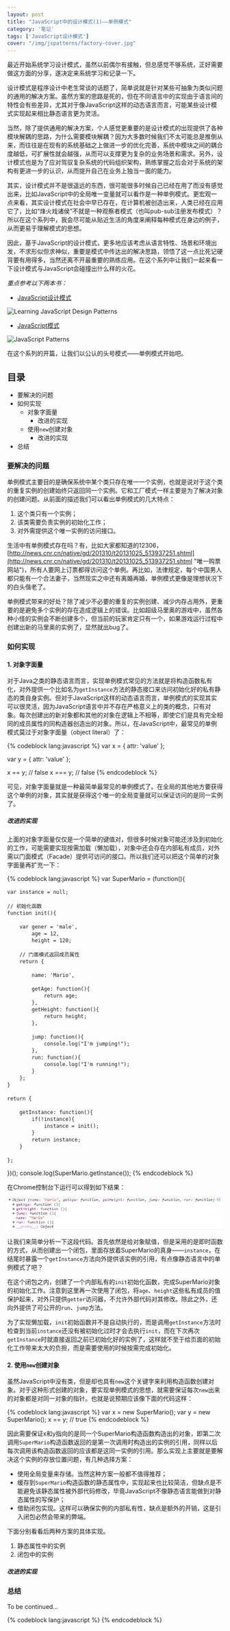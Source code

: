 ```yaml
---
layout: post
title: "JavaScript中的设计模式(1)——单例模式"
category: '笔记'
tags: ['JavaScript设计模式']
cover: "/img/jspatterns/factory-cover.jpg"
---
```


最近开始系统学习设计模式，虽然以前偶尔有接触，但总感觉不够系统，正好需要做这方面的分享，遂决定来系统学习和记录一下。

<!--more-->

设计模式是程序设计中老生常谈的话题了，简单说就是针对某些可抽象为类似问题的通用的解决方案。虽然方案的思路是死的，但在不同语言中的实现由于语言间的特性会有些差异，尤其对于像JavaScript这样的动态语言而言，可能某些设计模式实现起来相比静态语言更为灵活。

当然，除了提供通用的解决方案，个人感觉更重要的是设计模式的出现提供了各种模块解耦的思路，为什么需要模块解耦？因为大多数时候我们不太可能总是推倒从来，而往往是在现有的系统基础之上做进一步的优化完善，系统中模块之间的耦合度越低，可扩展性就会越强，从而可以支撑更为复杂的业务场景和需求。另外，设计模式也是为了应对驾驭复杂系统的代码组织架构，熟练掌握之后会对于系统的架构有更进一步的认识，从而提升自己在业务上独当一面的能力。

其实，设计模式并不是很遥远的东西，很可能很多时候自己已经在用了而没有感觉出来，比如JavaScript中的全局唯一变量就可以看作是一种单例模式。更宏观一点来看，其实设计模式在社会中早已存在，在计算机被创造出来，人类已经在应用它了，比如“烽火戏诸侯”不就是一种观察者模式（也叫pub-sub注册发布模式）？所以在这个系列中，我会尽可能从贴近生活的角度来阐释每种模式在身边的例子，从而更易于理解模式的思想。

因此，基于JavaScript的设计模式，更多地应该考虑从语言特性、场景和环境出发，不求形似但求神似，重要是模式中传达出的解决思路，领悟了这一点比死记硬背要有用得多，当然还离不开最重要的熟练应用。在这个系列中让我们一起来看一下设计模式与JavaScript会碰撞出什么样的火花。

*重点参考以下两本书：*

+ [JavaScript设计模式](http://book.douban.com/subject/10750116/)

![Learning JavaScript Design Patterns](http://img3.douban.com/lpic/s11268614.jpg)

+ [JavaScript模式](http://book.douban.com/subject/5252901/)

![JavaScript Patterns](http://img3.douban.com/lpic/s4460994.jpg)

在这个系列的开篇，让我们以公认的头号模式——单例模式开始吧。

## 目录

+ 要解决的问题
+ 如何实现
    + 对象字面量
        + 改进的实现
    + 使用`new`创建对象
        + 改进的实现
+ 总结


### 要解决的问题

单例模式主要目的是确保系统中某个类只存在唯一一个实例，也就是说对于这个类的重复实例的创建始终只返回同一个实例。它和工厂模式一样主要是为了解决对象的创建问题。从前面的描述我们可以看出单例模式的几大特点：

1. 这个类只有一个实例；
2. 该类需要负责实例的初始化工作；
3. 对外需提供这个唯一实例的访问接口。

生活中有单例模式存在吗？有，比如大家都知道的12306，[http://news.cnr.cn/native/gd/201310/t20131025_513937251.shtml](http://news.cnr.cn/native/gd/201310/t20131025_513937251.shtml "唯一购票网站")，所有人要网上订票都得访问这个单例。再比如，法律规定，每个中国男人都只能有一个合法妻子，当然现实之中还有离婚再婚，单例模式更像是理想状况下的白头偕老了。

单例模式带来的好处？除了减少不必要的重复的实例创建、减少内存占用外，更重要的是避免多个实例的存在造成逻辑上的错误。比如超级马里奥的游戏中，虽然各种小怪的实例会不断创建多个，但当前的玩家肯定只有一个，如果游戏运行过程中创建出新的马里奥的实例了，显然就出bug了。

### 如何实现

#### 1. 对象字面量

对于Java之类的静态语言而言，实现单例模式常见的方法就是将构造函数私有化，对外提供一个比如名为`getInstance`方法的静态接口来访问初始化好的私有静态的类自身实例。但对于JavaScript这样的动态语言而言，单例模式的实现其实可以很灵活，因为JavaScript语言中并不存在严格意义上的类的概念，只有对象。每次创建出的新对象都和其他的对象在逻辑上不相等，即使它们是具有完全相同的成员属性的同构造器创造出的对象。所以，在JavaScript中，最常见的单例模式莫过于对象字面量（object literal）了：

{% codeblock lang:javascript %}
var x = {
    attr: 'value'
};

var y = {
    attr: 'value'
};

x == y;     // false
x === y;    // false
{% endcodeblock %}

可见，对象字面量就是一种最简单最常见的单例模式了。在全局的其他地方要获得这个单例的对象，其实就是获得这个唯一的全局变量就可以保证访问的是同一实例了。


##### 改进的实现

上面的对象字面量仅仅是一个简单的键值对，但很多时候对象可能还涉及到初始化的工作，可能需要实现按需加载（懒加载），对象中还会存在内部私有成员，对外需以门面模式（Facade）提供可访问的接口。所以我们还可以把这个简单的对象字面量再扩充一下：

{% codeblock lang:javascript %}
var SuperMario = (function(){

    var instance = null;

    // 初始化函数
    function init(){
        
        var gener = 'male',
            age = 12,
            height = 120;
        
        // 门面模式返回成员属性
        return {
            
            name: 'Mario',

            getAge: function(){
                return age;
            },
            getHeight: function(){
                return height;
            },
            
            jump: function(){
                console.log("I'm jumping!");
            },
            run: function(){
                console.log("I'm running!");
            }
        };
    }

    return {
        
        getInstance: function(){
            if(!instance){
                instance = init();
            }
            return instance;
        }    
        
    };
    
})();
console.log(SuperMario.getInstance());
{% endcodeblock %}

在Chrome控制台下运行可以得到如下结果：

![单例模式运行](/img/jspatterns/singleton-literalobject.png)

让我们来简单分析一下这段代码。首先依然是给对象赋值，但是采用的是即时函数的方式，从而创建出一个闭包，里面存放着SuperMario的真身——`instance`，在结尾时暴露一个`getInstance`方法向外提供该实例的引用，有点像静态语言中的单例模式了吧？

在这个闭包之内，创建了一个内部私有的`init`初始化函数，完成SuperMario对象的初始化工作。注意到这里再一次使用了闭包，将`age`、`height`这些私有成员的值保护起来，对外只提供`getter`访问器，不允许外部代码对其修改。除此之外，还向外提供了可公开的`run`、`jump`方法。

为了实现懒加载，`init`初始函数并不是自动执行的，而是调用`getInstance`方法时检查到当前`instance`还没有被初始化过时才会去执行`init`，而在下次再次`getInstance`时就直接返回之前已初始化好的实例了，这样就不至于给页面的初始化工作带来太大的负担，而是需要使用的时候按需完成初始化。


#### 2. 使用`new`创建对象

虽然JavaScript中没有类，但是却也具有`new`这个关键字来利用构造函数创建对象。对于这种形式创建的对象，要实现单例模式的思想，就需要保证每次`new`出来的对象都是对同一对象的指针。也就是说预期应该像下面的代码这样：

{% codeblock lang:javascript %}
var x = new SuperMario();
var y = new SuperMario();
x == y;     // true
{% endcodeblock %}

因此需要保证x和y指向的是同一个SuperMario构造函数构造出的对象，即第二次调用`SuperMario`构造函数返回的是第一次调用时构造出的实例的引用，同样以后每次调用该构造函数返回的应该都是这同一实例的引用。那么实现上主要就是要解决这个实例的存放位置问题，有几种选择方案：

+ 使用全局变量来存储。当然这种方案一般都不值得推荐；
+ 缓存到`SuperMario`构造函数的静态属性中，实现起来也比较简洁，但缺点是不能避免该静态属性被外部代码修改，毕竟JavaScript不像静态语言能做到对静态属性的写保护；
+ 借助闭包实现。这样可以确保实例的内部私有性，缺点是额外的开销，这是引入闭包必然会带来的弊端。

下面分别看看后两种方案的具体实现。

1. 静态属性中的实例
2. 闭包中的实例

##### 改进的实现

### 总结

To be continued...

{% codeblock lang:javascript %}
{% endcodeblock %}

